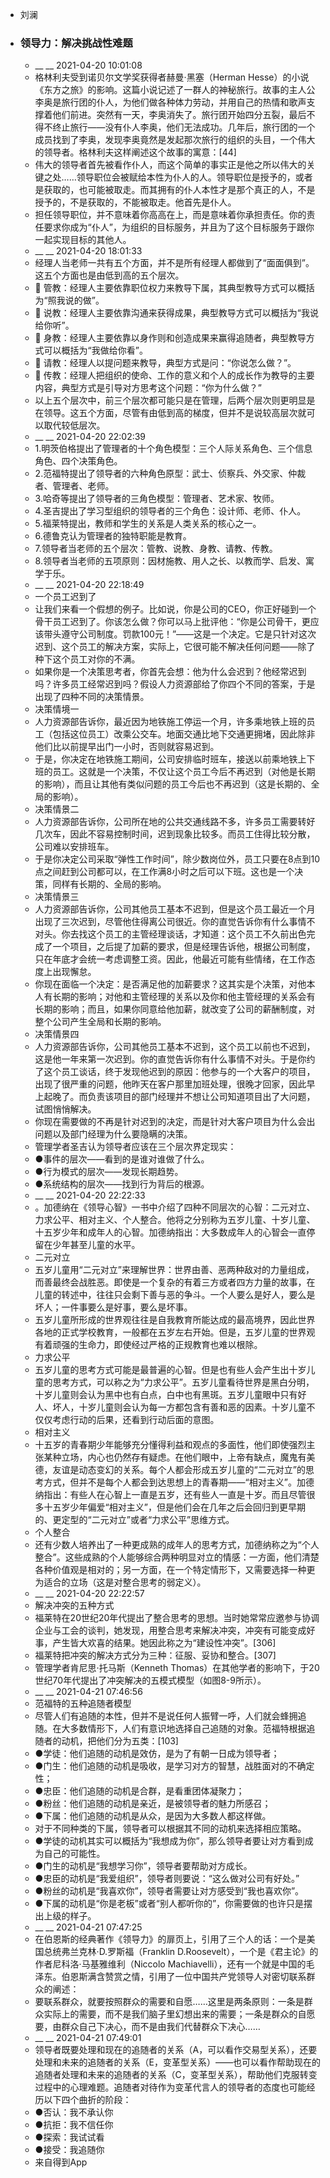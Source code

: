 - 刘澜
- ### 领导力：解决挑战性难题
    - __ __ 2021-04-20 10:01:08
    - 格林利夫受到诺贝尔文学奖获得者赫曼·黑塞（Herman Hesse）的小说《东方之旅》的影响。这篇小说记述了一群人的神秘旅行。故事的主人公李奥是旅行团的仆人，为他们做各种体力劳动，并用自己的热情和歌声支撑着他们前进。突然有一天，李奥消失了。旅行团开始四分五裂，最后不得不终止旅行——没有仆人李奥，他们无法成功。几年后，旅行团的一个成员找到了李奥，发现李奥竟然是发起那次旅行的组织的头目，一个伟大的领导者。格林利夫这样阐述这个故事的寓意：[44]
    - 伟大的领导者首先被看作仆人，而这个简单的事实正是他之所以伟大的关键之处……领导职位会被赋给本性为仆人的人。领导职位是授予的，或者是获取的，也可能被取走。而其拥有的仆人本性才是那个真正的人，不是授予的，不是获取的，不能被取走。他首先是仆人。
    - 担任领导职位，并不意味着你高高在上，而是意味着你承担责任。你的责任要求你成为“仆人”，为组织的目标服务，并且为了这个目标服务于跟你一起实现目标的其他人。
    - __ __ 2021-04-20 18:01:33
    - 经理人当老师一共有五个方面，并不是所有经理人都做到了“面面俱到”。这五个方面也是由低到高的五个层次。
    -  管教：经理人主要依靠职位权力来教导下属，其典型教导方式可以概括为“照我说的做”。
    -  说教：经理人主要依靠沟通来获得成果，典型教导方式可以概括为“我说给你听”。
    -  身教：经理人主要依靠以身作则和创造成果来赢得追随者，典型教导方式可以概括为“我做给你看”。
    -  请教：经理人以提问题来教导，典型方式是问：“你说怎么做？”。
    -  传教：经理人把组织的使命、工作的意义和个人的成长作为教导的主要内容，典型方式是引导对方思考这个问题：“你为什么做？”
    - 以上五个层次中，前三个层次都可能只是在管理，后两个层次则更明显是在领导。这五个方面，尽管有由低到高的梯度，但并不是说较高层次就可以取代较低层次。
    - __ __ 2021-04-20 22:02:39
    - 1.明茨伯格提出了管理者的十个角色模型：三个人际关系角色、三个信息角色、四个决策角色。
    - 2.范福特提出了领导者的六种角色原型：武士、侦察兵、外交家、仲裁者、管理者、老师。
    - 3.哈奇等提出了领导者的三角色模型：管理者、艺术家、牧师。
    - 4.圣吉提出了学习型组织的领导者的三个角色：设计师、老师、仆人。
    - 5.福莱特提出，教师和学生的关系是人类关系的核心之一。
    - 6.德鲁克认为管理者的独特职能是教育。
    - 7.领导者当老师的五个层次：管教、说教、身教、请教、传教。
    - 8.领导者当老师的五项原则：因材施教、用人之长、以教而学、启发、寓学于乐。
    - __ __ 2021-04-20 22:18:49
    - 一个员工迟到了
    - 让我们来看一个假想的例子。比如说，你是公司的CEO，你正好碰到一个骨干员工迟到了。你该怎么做？你可以马上批评他：“你是公司骨干，更应该带头遵守公司制度。罚款100元！”——这是一个决定。它是只针对这次迟到、这个员工的解决方案，实际上，它很可能不解决任何问题——除了种下这个员工对你的不满。
    - 如果你是一个决策思考者，你首先会想：他为什么会迟到？他经常迟到吗？许多员工经常迟到吗？假设人力资源部给了你四个不同的答案，于是出现了四种不同的决策情景。
    - 决策情境一
    - 人力资源部告诉你，最近因为地铁施工停运一个月，许多乘地铁上班的员工（包括这位员工）改乘公交车。地面交通比地下交通更拥堵，因此除非他们比以前提早出门一小时，否则就容易迟到。
    - 于是，你决定在地铁施工期间，公司安排临时班车，接送以前乘地铁上下班的员工。这就是一个决策，不仅让这个员工今后不再迟到（对他是长期的影响），而且让其他有类似问题的员工今后也不再迟到（这是长期的、全局的影响）。
    - 决策情景二
    - 人力资源部告诉你，公司所在地的公共交通线路不多，许多员工需要转好几次车，因此不容易控制时间，迟到现象比较多。而员工住得比较分散，公司难以安排班车。
    - 于是你决定公司采取“弹性工作时间”，除少数岗位外，员工只要在8点到10点之间赶到公司都可以，在工作满8小时之后可以下班。这也是一个决策，同样有长期的、全局的影响。
    - 决策情景三
    - 人力资源部告诉你，公司其他员工基本不迟到，但是这个员工最近一个月出现了三次迟到，尽管他住得离公司很近。你的直觉告诉你有什么事情不对头。你去找这个员工的主管经理谈话，才知道：这个员工不久前出色完成了一个项目，之后提了加薪的要求，但是经理告诉他，根据公司制度，只在年底才会统一考虑调整工资。因此，他最近可能有些情绪，在工作态度上出现懈怠。
    - 你现在面临一个决定：是否满足他的加薪要求？这其实是个决策，对他本人有长期的影响；对他和主管经理的关系以及你和他主管经理的关系会有长期的影响；而且，如果你同意给他加薪，就改变了公司的薪酬制度，对整个公司产生全局和长期的影响。
    - 决策情景四
    - 人力资源部告诉你，公司其他员工基本不迟到，这个员工以前也不迟到，这是他一年来第一次迟到。你的直觉告诉你有什么事情不对头。于是你约了这个员工谈话，终于发现他迟到的原因：他参与的一个大客户的项目，出现了很严重的问题，他昨天在客户那里加班处理，很晚才回家，因此早上起晚了。而负责该项目的部门经理并不想让公司知道项目出了大问题，试图悄悄解决。
    - 你现在需要做的不再是针对迟到的决定，而是针对大客户项目为什么会出问题以及部门经理为什么要隐瞒的决策。
    - 管理学者圣吉认为领导者应该在三个层次界定现实：
    - ●事件的层次——看到的是谁对谁做了什么。
    - ●行为模式的层次——发现长期趋势。
    - ●系统结构的层次——找到行为背后的根源。
    - __ __ 2021-04-20 22:22:33
    - 。加德纳在《领导心智》一书中介绍了四种不同层次的心智：二元对立、力求公平、相对主义、个人整合。他将之分别称为五岁儿童、十岁儿童、十五岁少年和成年人的心智。加德纳指出：大多数成年人的心智会一直停留在少年甚至儿童的水平。
    - 二元对立
    - 五岁儿童用“二元对立”来理解世界：世界由善、恶两种敌对的力量组成，而善最终会战胜恶。即使是一个复杂的有着三方或者四方力量的故事，在儿童的转述中，往往只会剩下善与恶的争斗。一个人要么是好人，要么是坏人；一件事要么是好事，要么是坏事。
    - 五岁儿童所形成的世界观往往是自我教育所能达成的最高境界，因此世界各地的正式学校教育，一般都在五岁左右开始。但是，五岁儿童的世界观有着顽强的生命力，即使经过严格的正规教育也难以根除。
    - 力求公平
    - 五岁儿童的思考方式可能是最普遍的心智。但是也有些人会产生出十岁儿童的思考方式，可以称之为“力求公平”。五岁儿童看待世界是黑白分明，十岁儿童则会认为黑中也有白点，白中也有黑斑。五岁儿童眼中只有好人、坏人，十岁儿童则会认为每一方都包含有善和恶的因素。十岁儿童不仅仅考虑行动的后果，还看到行动后面的意图。
    - 相对主义
    - 十五岁的青春期少年能够充分懂得利益和观点的多面性，他们即使强烈主张某种立场，内心也仍然存有疑虑。在他们眼中，上帝有缺点，魔鬼有美德，友谊是动态变幻的关系。每个人都会形成五岁儿童的“二元对立”的思考方式，但并不是每个人都会到达思想上的青春期——“相对主义”。加德纳指出：有些人在心智上一直是五岁，还有些人一直是十岁。而且尽管很多十五岁少年偏爱“相对主义”，但是他们会在几年之后会回归到更早期的、更定型的“二元对立”或者“力求公平”思维方式。
    - 个人整合
    - 还有少数人培养出了一种更成熟的成年人的思考方式，加德纳称之为“个人整合”。这些成熟的个人能够综合两种明显对立的情感：一方面，他们清楚各种价值观是相对的；另一方面，在一个特定情形下，又需要选择一种更为适合的立场（这是对整合思考的弱定义）。
    - __ __ 2021-04-20 22:22:57
    - 解决冲突的五种方式
    - 福莱特在20世纪20年代提出了整合思考的思想。当时她常常应邀参与协调企业与工会的谈判，她发现，用整合思考来解决冲突，冲突有可能变成好事，产生皆大欢喜的结果。她因此称之为“建设性冲突”。[306]
    - 福莱特把冲突的解决方式分为三种：征服、妥协和整合。[307]
    - 管理学者肯尼思·托马斯（Kenneth Thomas）在其他学者的影响下，于20世纪70年代提出了冲突解决的五模式模型（如图8-9所示）。
    - __ __ 2021-04-21 07:46:56
    - 范福特的五种追随者模型
    - 尽管人们有追随的本性，但并不是说任何人振臂一呼，人们就会蜂拥追随。在大多数情形下，人们有意识地选择自己追随的对象。范福特根据追随者的动机，把他们分为五类：[103]
    - ●学徒：他们追随的动机是效仿，是为了有朝一日成为领导者；
    - ●门生：他们追随的动机是吸收，是学习对方的智慧，战胜面对的不确定性；
    - ●忠臣：他们追随的动机是合群，是看重团体凝聚力；
    - ●粉丝：他们追随的动机是亲近，是被领导者的魅力所感召；
    - ●下属：他们追随的动机是从众，是因为大多数人都这样做。
    - 对于不同种类的下属，领导者可以根据其不同的动机来选择相应策略。
    - ●学徒的动机其实可以概括为“我想成为你”，那么领导者要让对方看到成为自己的可能性。
    - ●门生的动机是“我想学习你”，领导者要帮助对方成长。
    - ●忠臣的动机是“我爱组织”，领导者则要说：“这么做对公司有好处。”
    - ●粉丝的动机是“我喜欢你”，领导者需要让对方感受到“我也喜欢你”。
    - ●下属的动机是“你是老板”或者“别人都听你的”，你需要做的也许只是摆出上级的样子。
    - __ __ 2021-04-21 07:47:25
    - 在伯恩斯的经典著作《领导力》的扉页上，引用了三个人的话：一个是美国总统弗兰克林·D.罗斯福（Franklin D.Roosevelt），一个是《君主论》的作者尼科洛·马基雅维利（Niccolo Machiavelli），还有一个就是中国的毛泽东。伯恩斯满含赞赏之情，引用了一位中国共产党领导人对密切联系群众的阐述：
    - 要联系群众，就要按照群众的需要和自愿……这里是两条原则：一条是群众实际上的需要，而不是我们脑子里幻想出来的需要；一条是群众的自愿要，由群众自己下决心，而不是由我们代替群众下决心……
    - __ __ 2021-04-21 07:49:01
    - 领导者既要处理和现在的追随者的关系（A，可以看作交易型关系），还要处理和未来的追随者的关系（E，变革型关系）——也可以看作帮助现在的追随者处理和未来的追随者的关系（C，变革型关系），帮助他们克服转变过程中的心理难题。追随者对待作为变革代言人的领导者的态度也可能经历以下四个曲折的阶段：
    - ●否认：我不承认你
    - ●抗拒：我不信任你
    - ●探索：我试试看
    - ●接受：我追随你
    - 来自得到App
